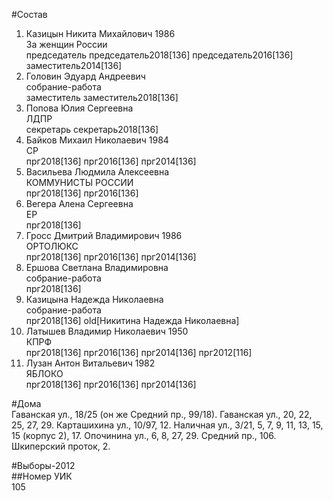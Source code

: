 #Состав  
1. Казицын Никита Михайлович 1986  
    За женщин России  
    председатель председатель2018[136] председатель2016[136] заместитель2014[136]  
2. Головин Эдуард Андреевич  
    собрание-работа  
    заместитель заместитель2018[136]  
3. Попова Юлия Сергеевна  
    ЛДПР  
    секретарь секретарь2018[136]  
4. Байков Михаил Николаевич 1984  
    СР  
    прг2018[136] прг2016[136] прг2014[136]  
5. Васильева Людмила Алексеевна  
    КОММУНИСТЫ РОССИИ  
    прг2018[136] прг2016[136]  
6. Вегера Алена Сергеевна  
    ЕР  
    прг2018[136]  
7. Гросс Дмитрий Владимирович 1986  
    ОРТОЛЮКС  
    прг2018[136] прг2016[136] прг2014[136]  
8. Ершова Светлана Владимировна  
    собрание-работа  
    прг2018[136]  
9. Казицына Надежда Николаевна  
    собрание-работа  
    прг2018[136] old[Никитина Надежда Николаевна]  
10. Латышев Владимир Николаевич 1950  
    КПРФ  
    прг2018[136] прг2016[136] прг2014[136] прг2012[116]  
11. Лузан Антон Витальевич 1982  
    ЯБЛОКО  
    прг2018[136] прг2016[136] прг2014[136]  

#Дома  
Гаванская ул.,   18/25 (он же Средний пр.,   99/18). Гаванская ул.,     20, 22, 25, 27, 29. Карташихина ул.,     10/97, 12. Наличная ул.,     3/21, 5, 7, 9, 11, 13, 15, 15 (корпус 2), 17. Опочинина ул.,     6, 8, 27, 29. Средний пр.,   106. Шкиперский проток,   2.  
  
#Выборы-2012  
##Номер УИК  
105  
